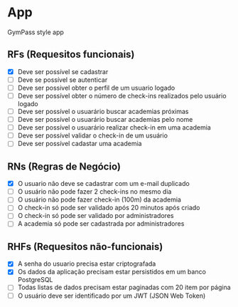 # App

GymPass style app

## RFs (Requesitos funcionais)

 - [x] Deve ser possível se cadastrar
 - [ ] Deve se possível se autenticar
 - [ ] Deve ser possivel obter o perfil de um usuario logado
 - [ ] Deve ser possível obter o número de check-ins realizados pelo usuário logado
 - [ ] Deve ser possível o usuarário buscar academias próximas
 - [ ] Deve ser possível o usuarário buscar academias pelo nome
 - [ ] Deve ser possível o usuarário realizar check-in em uma academia
 - [ ] Deve ser possível validar o check-in de um usuário
 - [ ] Deve ser possível cadastar uma academia

## RNs (Regras de Negócio)

- [x] O usuario não deve se cadastrar com um e-mail duplicado
- [ ] O usuário não pode fazer 2 check-ins no mesmo dia
- [ ] O usuário não pode fazer check-in (100m) da academia
- [ ] O check-in só pode ser validado após 20 minutos após criado
- [ ] O check-in só pode ser validado por administradores
- [ ] A academia só pode ser cadastrada por administradores

## RHFs (Requesitos não-funcionais)

- [x] A senha do usuario precisa estar criptografada
- [x] Os dados da aplicação precisam estar persistidos em um banco PostgreSQL
- [ ] Todas listas de dados precisam estar paginadas com 20 item por página
- [ ] O usuário deve ser identificado por um JWT (JSON Web Token)